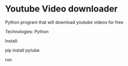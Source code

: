 # Youtube Video downloader

Python program that will download youtube videos for free

Technologies: Python

Install:

  pip install pytube
  
  run

